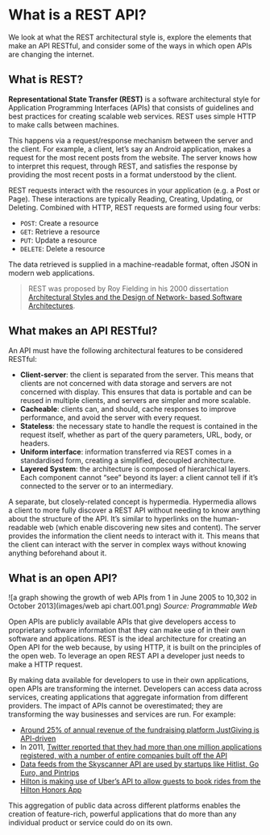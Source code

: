 # What is a REST API?
We look at what the REST architectural style is, explore the elements that make an API RESTful, and consider some of the ways in which open APIs are changing the internet.## What is REST?
**Representational State Transfer (REST)** is a software architectural style for Application Programming Interfaces (APIs) that consists of guidelines and best practices for creating scalable web services. REST uses simple HTTP to make calls between machines.

This happens via a request/response mechanism between the server and the client. For example, a client, let’s say an Android application, makes a request for the most recent posts from the website. The server knows how to interpret this request, through REST, and satisfies the response by providing the most recent posts in a format understood by the client.

REST requests interact with the resources in your application (e.g. a Post or Page). These interactions are typically Reading, Creating, Updating, or Deleting. Combined with HTTP, REST requests are formed using four verbs:

- ```POST```: Create a resource- ```GET```: Retrieve a resource- ```PUT```: Update a resource- ```DELETE```: Delete a resource

The data retrieved is supplied in a machine-readable format, often JSON in modern web applications.
> REST was proposed by Roy Fielding in his 2000 dissertation [Architectural Styles and the Design of Network- based Software Architectures](http://www.ics.uci.edu/~fielding/pubs/dissertation/abstract.htm).

## What makes an API RESTful?

An API must have the following architectural features to be considered RESTful:- **Client-server**: the client is separated from the server. This means that clients are not concerned with data storage and servers are not concerned with display. This ensures that data is portable and can be reused in multiple clients, and servers are simpler and more scalable.- **Cacheable**: clients can, and should, cache responses to improve performance, and avoid the server with every request.- **Stateless**: the necessary state to handle the request is contained in the request itself, whether as part of the query parameters, URL, body, or headers.- **Uniform interface**: information transferred via REST comes in a standardised form, creating a simplified, decoupled architecture.- **Layered System**: the architecture is composed of hierarchical layers. Each component cannot “see” beyond its layer: a client cannot tell if it’s connected to the server or to an intermediary.

A separate, but closely-related concept is hypermedia. Hypermedia allows a client to more fully discover a REST API without needing to know anything about the structure of the API. It’s similar to hyperlinks on the human-readable web (which enable discovering new sites and content). The server provides the information the client needs to interact with it. This means that the client can interact with the server in complex ways without knowing anything beforehand about it.## What is an open API?

![a graph showing the growth of web APIs from 1 in June 2005 to 10,302 in October 2013](images/web api chart.001.png)
*Source: Programmable Web*

Open APIs are publicly available APIs that give developers access to proprietary software information that they can make use of in their own software and applications. REST is the ideal architecture for creating an Open API for the web because, by using HTTP, it is built on the principles of the open web. To leverage an open REST API a developer just needs to make a HTTP request.By making data available for developers to use in their own applications, open APIs are transforming the internet. Developers can access data across services, creating applications that aggregate information from different providers. The impact of APIs cannot be overestimated; they are transforming the way businesses and services are run. For example:
- [Around 25% of annual revenue of the fundraising platform JustGiving is API-driven](http://www.3scale.net/2014/08/justgiving-api-grows-giving-non-profits-profits-alike/)- In 2011, [Twitter reported that they had more than one million applications registered, with a number of entire companies built off the API](http://blog.twitter.com/2011/one-million-registered-twitter-apps)- [Data feeds from the Skyscanner API are used by startups like Hitlist, Go Euro, and Pintrips](http://www.programmableweb.com/news/why-skyscanner-api-appeals-to-travel-startups/elsewhere-web/2015/11/21)- [Hilton is making use of Uber’s API to allow guests to book rides from the Hilton Honors App](http://techcrunch.com/2015/09/01/checking-out-hiltons-app-now-lets-you-get-an-uber/)

This aggregation of public data across different platforms enables the creation of feature-rich, powerful applications that do more than any individual product or service could do on its own.